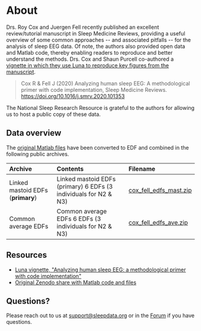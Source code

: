 # About

Drs. Roy Cox and Juergen Fell recently published an excellent review/tutorial manuscript in Sleep Medicine Reviews, providing a useful overview of some common approaches -- and associated pitfalls -- for the analysis of sleep EEG data. Of note, the authors also provided open data and Matlab code, thereby enabling readers to reproduce and better understand the methods. Drs. Cox and Shaun Purcell co-authored a [vignette in which they use Luna to reproduce key figures from the manuscript](http://zzz.bwh.harvard.edu/luna/vignettes/rcox/).

> Cox R & Fell J (2020) Analyzing human sleep EEG: A methodological primer with code implementation, Sleep Medicine Reviews. https://doi.org/10.1016/j.smrv.2020.101353

The National Sleep Research Resource is grateful to the authors for allowing us to host a public copy of these data.

## Data overview

The [original Matlab files](https://zenodo.org/record/3929730#.XyAQ3S-z3dc) have been converted to EDF and combined in the following public archives.

| Archive                           | Contents                                                         | Filename                               |
|:----------------------------------|:-----------------------------------------------------------------|:---------------------------------------|
| Linked mastoid EDFs (**primary**) | Linked mastoid EDFs (primary) 6 EDFs (3 individuals for N2 & N3) | [cox_fell_edfs_mast.zip](https://sleepdata.org/datasets/coxfell2020/files/m/browser/cox_fell_edfs_mast.zip) |
| Common average EDFs               | Common average EDFs 6 EDFs (3 individuals for N2 & N3)           | [cox_fell_edfs_ave.zip](https://sleepdata.org/datasets/coxfell2020/files/m/browser/cox_fell_edfs_ave.zip)   |

## Resources

- [Luna vignette, "Analyzing human sleep EEG: a methodological primer with code implementation"](http://zzz.bwh.harvard.edu/luna/vignettes/rcox/)
- [Original Zenodo share with Matlab code and files](https://zenodo.org/record/3929730#.XyAQ3S-z3dc)

## Questions?

Please reach out to us at support@sleepdata.org or in the [Forum](https://sleepdata.org/forum) if you have questions.

